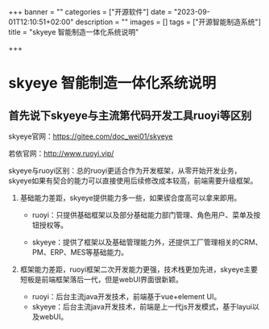 +++
banner = ""
categories = ["开源软件"]
date = "2023-09-01T12:10:51+02:00"
description = ""
images = []
tags = ["开源智能制造系统"]
title = "skyeye 智能制造一体化系统说明"

+++
# skyeye 智能制造一体化系统说明

## 首先说下skyeye与主流第代码开发工具ruoyi等区别

skyeye官网：https://gitee.com/doc_wei01/skyeye

若依官网：http://www.ruoyi.vip/

skyeye与ruoyi区别：总的ruoyi更适合作为开发框架，从零开始开发业务，skyeye如果有契合的能力可以直接使用后续修改成本较高，前端需要升级框架。

1. 基础能力差距，skyeye提供能力多一些，如果锲合度高可以拿来即用。

   * ruoyi：只提供基础框架以及部分基础能力部门管理、角色用户、菜单及按钮授权等。

   * skyeye：提供了框架以及基础管理能力外，还提供工厂管理相关的CRM、PM、ERP、MES等基础能力。

2. 框架能力差距，ruoyi框架二次开发能力更强，技术栈更加先进，skyeye主要短板是前端框架落后一代，但是webUI界面很新颖。

   * ruoyi：后台主流java开发技术，前端基于vue+element UI。
   * skyeye：后台主流java开发技术，前端是上一代js开发模式，基于layui以及webUI。

